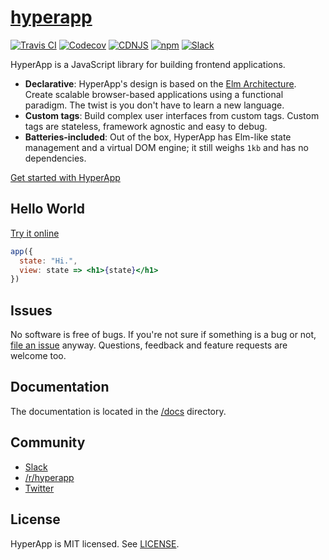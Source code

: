# [hyperapp](https://hyperapp.glitch.me)
[![Travis CI](https://img.shields.io/travis/hyperapp/hyperapp/master.svg)](https://travis-ci.org/hyperapp/hyperapp)
[![Codecov](https://img.shields.io/codecov/c/github/hyperapp/hyperapp/master.svg)](https://codecov.io/gh/hyperapp/hyperapp)
[![CDNJS](https://img.shields.io/cdnjs/v/hyperapp.svg?colorB=ff69b4)](https://cdnjs.com/libraries/hyperapp)
[![npm](https://img.shields.io/npm/v/hyperapp.svg?colorB=ff69b4)](https://www.npmjs.org/package/hyperapp)
[![Slack](https://hyperappjs.herokuapp.com/badge.svg)](https://hyperappjs.herokuapp.com "Join us")

HyperApp is a JavaScript library for building frontend applications.

[Elm Architecture]: https://guide.elm-lang.org/architecture/
[Hyperx]: https://github.com/substack/hyperx
[JSX]: https://facebook.github.io/react/docs/introducing-jsx.html
[CDN]: https://unpkg.com/hyperapp

* **Declarative**: HyperApp's design is based on the [Elm Architecture]. Create scalable browser-based applications using a functional paradigm. The twist is you don't have to learn a new language.
* **Custom tags**: Build complex user interfaces from custom tags. Custom tags are stateless, framework agnostic and easy to debug.
* **Batteries-included**: Out of the box, HyperApp has Elm-like state management and a virtual DOM engine; it still weighs `1kb` and has no dependencies.

[Get started with HyperApp](/docs/getting-started.md)

## Hello World

[Try it online](https://codepen.io/hyperapp/pen/Qdwpxy?editors=0010)

```jsx
app({
  state: "Hi.",
  view: state => <h1>{state}</h1>
})
```

## Issues

No software is free of bugs. If you're not sure if something is a bug or not, [file an issue](https://github.com/hyperapp/hyperapp/issues) anyway. Questions, feedback and feature requests are welcome too.

## Documentation

The documentation is located in the [/docs](/docs) directory.

## Community

* [Slack](https://hyperappjs.herokuapp.com)
* [/r/hyperapp](https://www.reddit.com/r/hyperapp)
* [Twitter](https://twitter.com/hyperappjs)

## License

HyperApp is MIT licensed. See [LICENSE](LICENSE.md).
